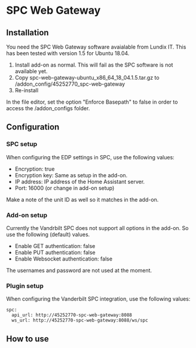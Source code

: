 # SPC Web Gateway

## Installation

You need the SPC Web Gateway software avaialable from Lundix IT. This has been tested with version 1.5 for Ubuntu 18.04.

1. Install add-on as normal. This will fail as the SPC software is not available yet.
2. Copy spc-web-gateway-ubuntu_x86_64_18_04.1.5.tar.gz to /addon_config/45252770_spc-web-gateway
3. Re-install

In the file editor, set the option "Enforce Basepath" to false in order to access the /addon_configs folder.

## Configuration

### SPC setup

When configuring the EDP settings in SPC, use the following values:

- Encryption: true
- Encryption key: Same as setup in the add-on.
- IP address: IP address of the Home Assistant server.
- Port: 16000 (or change in add-on setup)

Make a note of the unit ID as well so it matches in the add-on.

### Add-on setup

Currently the Vandrbilt SPC does not support all options in the add-on. So use the following (default) values.

- Enable GET authentication: false
- Enable PUT authentication: false
- Enable Websocket authentication: false

The usernames and password are not used at the moment.

### Plugin setup

When configuring the Vanderbilt SPC integration, use the following values:

```
spc:
  api_url: http://45252770-spc-web-gateway:8088
  ws_url: http://45252770-spc-web-gateway:8088/ws/spc
```

## How to use
